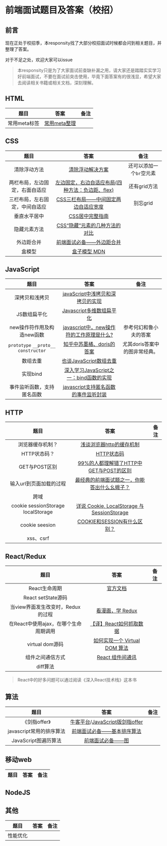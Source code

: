 # 前端面试题目及答案（校招）

## 前言

现在正处于校招季，本responsity找了大部分校招面试时候都会问到相关题目，并整理了答案。

对于不足之处，欢迎大家可以issue

>本responsity只是为了大家面试前查缺补漏之用，请大家还是踏踏实实学习好前端面试，不要在面试前突击使用，毕竟下面答案有的很浅显，希望大家去阅读相关书籍或相关文档，深刻理解。



## HTML

题目|答案|备注
:--:|:--:|:--:
常用meta标签 |[常用meta整理](https://segmentfault.com/a/1190000002407912)




## CSS

题目|答案|备注
:--:|:--:|:--:
清除浮动方法| [清除浮动解决方案](http://www.w3cplus.com/solution/clearfloat/clearfloat.html)|还可以添加一个`br`空元素
 两栏布局，左边固定，右面自适应|[左边固定，右边自适应布局(四种方法：负边距、flex)](https://segmentfault.com/a/1190000010415257)|还有grid方法
三栏布局，左右固定，中间自适应 |[CSS三栏布局——中间固定两边自适应宽度](http://www.w3cplus.com/blog/104.html)|别忘grid
垂直水平居中 |[CSS居中完整指南](https://www.w3cplus.com/css/centering-css-complete-guide.html)
隐藏元素方法|[CSS“隐藏”元素的几种方法的对比](http://www.imooc.com/article/4849)
外边距合并|[前端面试必备——外边距合并](http://blog.csdn.net/owen1190/article/details/75016205)
盒模型|[盒子模型 MDN](https://developer.mozilla.org/zh-CN/docs/Web/CSS/CSS_Box_Model/Introduction_to_the_CSS_box_model)


## JavaScript

题目|答案|备注
:--:|:--:|:--:
 深拷贝和浅拷贝 |[javaScript中浅拷贝和深拷贝的实现](https://github.com/wengjq/Blog/issues/3)
 JS数组扁平化 |[Javascript多维数组扁平化](http://www.jstips.co/zh_cn/javascript/flattening-multidimensional-arrays-in-javascript/)
 new操作符作用及构造new函数 | [javascript中，new操作符的工作原理是什么?](https://www.zhihu.com/question/36440948)|参考何幻和鲁小夫的答案
`prototype` `__proto__` `constructor` | [知乎中苏墨橘、doris的答案](https://www.zhihu.com/question/34183746)|尤其doris答案中的图非常经典。
数组去重|[也谈JavaScript数组去重](https://www.toobug.net/article/array_unique_in_javascript.html)
实现bind|[深入学习JavaScript之一：bind函数的实现](https://github.com/shhdgit/blogs/issues/1)
事件监听函数，支持匿名函数|[javascript支持匿名函数的事件监听封装](http://www.111cn.net/wy/js-ajax/55335.htm)

## HTTP

题目|答案|备注
:--:|:--:|:--:
浏览器缓存机制？ |[浅谈浏览器http的缓存机制](http://www.cnblogs.com/vajoy/p/5341664.html)
HTTP状态码？ |[HTTP状态码](http://www.cnblogs.com/starof/p/5035119.html)
GET与POST区别| [99%的人都理解错了HTTP中GET与POST的区别](https://zhuanlan.zhihu.com/p/22536382)
输入url到页面加载的过程 |[最经典的前端面试题之一，你能答出什么幺蛾子？](https://zhuanlan.zhihu.com/p/28946087)
跨域 | []()
cookie sessionStorage localStorage|[详说 Cookie, LocalStorage 与 SessionStorage](http://jerryzou.com/posts/cookie-and-web-storage/)
cookie seesion|[COOKIE和SESSION有什么区别？](https://www.zhihu.com/question/19786827)
xss、csrf|[]()

## React/Redux

题目|答案|备注
:--:|:--:|:--:
React生命周期 | [官方文档]()
React setState源码 | []()
当view界面发生改变时，Redux的过程 |[看漫画，学 Redux](https://github.com/jasonslyvia/a-cartoon-intro-to-redux-cn)
在React中使用ajax，在哪个生命周期调用 |[【译】React如何抓取数据](https://zhuanlan.zhihu.com/p/28623518)
virtual dom源码|[如何实现一个 Virtual DOM 算法](https://github.com/livoras/blog/issues/13)
组件之间通信方式|[React 组件间通讯](http://taobaofed.org/blog/2016/11/17/react-components-communication/)
diff算法|[]()


>React中的好多问题可以通过阅读《深入React技术栈》这本书


## 算法

题目|答案|备注
:--:|:--:|:--:
《剑指offer》 |[牛客平台](https://www.nowcoder.com/ta/coding-interviews)/[JavaScript版剑指offer](http://blog.csdn.net/column/details/16574.html)
 javascript常用的排序算法 |[前端面试必备——基本排序算法](http://blog.csdn.net/owen1190/article/details/76215932)
JavaScript图遍历算法|[前端面试必备——图](http://blog.csdn.net/owen1190/article/details/77752078)


## 移动web

题目|答案|备注
:--:|:--:|:--:

## NodeJS

## 其他

题目|答案|备注
:--:|:--:|:--:
性能优化|[]()